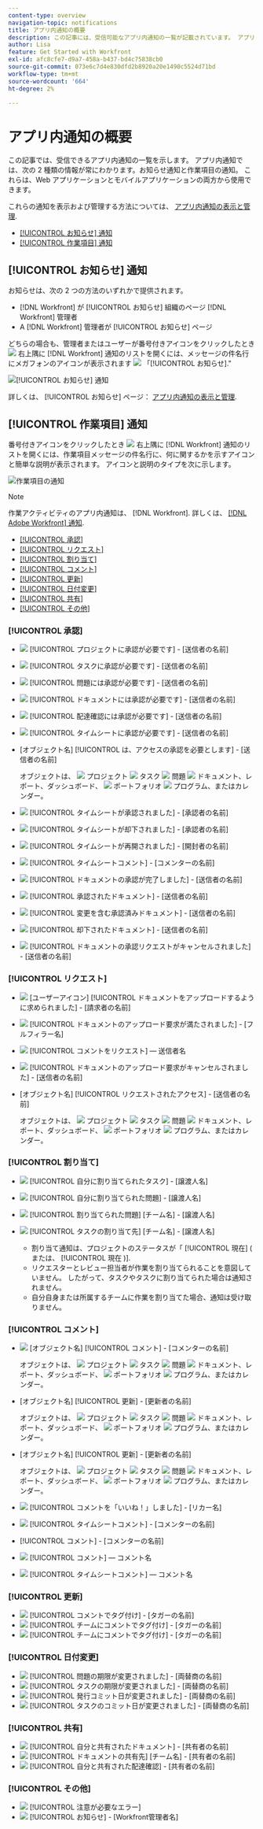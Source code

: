 ```yaml
---
content-type: overview
navigation-topic: notifications
title: アプリ内通知の概要
description: この記事には、受信可能なアプリ内通知の一覧が記載されています。 アプリ内通知では、次の 2 種類の情報が常にわかります。お知らせ通知と作業項目の通知。 Web アプリケーションとモバイルアプリケーションの両方から利用できます。'
author: Lisa
feature: Get Started with Workfront
exl-id: afc8cfe7-d9a7-458a-b437-bd4c75838cb0
source-git-commit: 073e6c7d4e830dfd2b8920a20e1490c5524d71bd
workflow-type: tm+mt
source-wordcount: '664'
ht-degree: 2%

---
```


# アプリ内通知の概要

この記事では、受信できるアプリ内通知の一覧を示します。 アプリ内通知では、次の 2 種類の情報が常にわかります。お知らせ通知と作業項目の通知。 これらは、Web アプリケーションとモバイルアプリケーションの両方から使用できます。

これらの通知を表示および管理する方法については、 [アプリ内通知の表示と管理](../../workfront-basics/using-notifications/view-and-manage-in-app-notifications.md).

* [[!UICONTROL お知らせ] 通知](#announcement-notifications)
* [[!UICONTROL 作業項目] 通知](#work-item-notifications)

## [!UICONTROL お知らせ] 通知

お知らせは、次の 2 つの方法のいずれかで提供されます。

* [!DNL Workfront] が [!UICONTROL お知らせ] 組織のページ [!DNL Workfront] 管理者
* A [!DNL Workfront] 管理者が [!UICONTROL お知らせ] ページ

どちらの場合も、管理者またはユーザーが番号付きアイコンをクリックしたとき ![](assets/notifications-icon-jewel.jpg) 右上隅に [!DNL Workfront] 通知のリストを開くには、メッセージの件名行にメガフォンのアイコンが表示されます ![](assets/announcement.png) 「[!UICONTROL お知らせ].&quot;

![[!UICONTROL お知らせ] 通知](assets/notification-list-announcement-350x271.png)

詳しくは、 [!UICONTROL お知らせ] ページ： [アプリ内通知の表示と管理](../../workfront-basics/using-notifications/view-and-manage-in-app-notifications.md).

## [!UICONTROL 作業項目] 通知

番号付きアイコンをクリックしたとき ![](assets/notifications-icon-jewel.jpg) 右上隅に [!DNL Workfront] 通知のリストを開くには、作業項目メッセージの件名行に、何に関するかを示すアイコンと簡単な説明が表示されます。 アイコンと説明のタイプを次に示します。

![作業項目の通知](assets/notification-list-work-items-350x247.png)

>[!NOTE]
>
>作業アクティビティのアプリ内通知は、 [!DNL Workfront]. 詳しくは、 [[!DNL Adobe Workfront] 通知](../../workfront-basics/using-notifications/wf-notifications.md).

* [[!UICONTROL 承認]](#approvals)
* [[!UICONTROL リクエスト]](#requests)
* [[!UICONTROL 割り当て]](#assignments)
* [[!UICONTROL コメント]](#comments)
* [[!UICONTROL 更新]](#updates)
* [[!UICONTROL 日付変更]](#date-changes)
* [[!UICONTROL 共有]](#share)
* [[!UICONTROL その他]](#other)

### [!UICONTROL 承認]

* ![](assets/prjneedsapprvl.png) [!UICONTROL プロジェクトに承認が必要です] - [送信者の名前]
* ![](assets/icon-taskassngdtoyou.png) [!UICONTROL タスクに承認が必要です] - [送信者の名前]
* ![](assets/issue.png) [!UICONTROL 問題には承認が必要です] - [送信者の名前]
* ![](assets/document.png) [!UICONTROL ドキュメントには承認が必要です] - [送信者の名前]
* ![](assets/proof.png) [!UICONTROL 配達確認には承認が必要です] - [送信者の名前]
* ![](assets/timesheet.png) [!UICONTROL タイムシートに承認が必要です] - [送信者の名前]

   <!--
  <li data-mc-conditions="QuicksilverOrClassic.Draft mode,QuicksilverOrClassic.Quicksilver"> <img src="assets/portfolio.png"> You need to approve a portfolio</li>
  -->

* [オブジェクト名] [!UICONTROL は、アクセスの承認を必要とします] - [送信者の名前]

   オブジェクトは、 ![](assets/prjneedsapprvl.png)  プロジェクト ![](assets/icon-taskassngdtoyou.png) タスク ![](assets/issue.png) 問題 ![](assets/document.png)  ドキュメント、レポート、ダッシュボード、 ![](assets/portfolio.png) ポートフォリオ ![](assets/program.png) プログラム、またはカレンダー。

* ![](assets/timesheet.png) [!UICONTROL タイムシートが承認されました] - [承認者の名前]
* ![](assets/timesheet.png) [!UICONTROL タイムシートが却下されました] - [承認者の名前]
* ![](assets/timesheet.png) [!UICONTROL タイムシートが再開されました] - [開封者の名前]
* ![](assets/timesheet.png) [!UICONTROL タイムシートコメント] - [コメンターの名前]
* ![](assets/document.png) [!UICONTROL ドキュメントの承認が完了しました] - [送信者の名前]
* ![](assets/document.png) [!UICONTROL 承認されたドキュメント] - [送信者の名前]
* ![](assets/document.png) [!UICONTROL 変更を含む承認済みドキュメント] - [送信者の名前]
* ![](assets/document.png) [!UICONTROL 却下されたドキュメント] - [送信者の名前]
* ![](assets/document.png) [!UICONTROL ドキュメントの承認リクエストがキャンセルされました] - [送信者の名前]

### [!UICONTROL リクエスト]

* ![](assets/document.png) [ユーザーアイコン] [!UICONTROL ドキュメントをアップロードするように求められました] - [請求者の名前]
* ![](assets/document.png) [!UICONTROL ドキュメントのアップロード要求が満たされました] - [フルフィラー名]
* ![](assets/user.png) [!UICONTROL コメントをリクエスト]  — 送信者名
* ![](assets/document.png) [!UICONTROL ドキュメントのアップロード要求がキャンセルされました] - [送信者の名前]
* [オブジェクト名] [!UICONTROL リクエストされたアクセス] - [送信者の名前]

   オブジェクトは、 ![](assets/prjneedsapprvl.png)  プロジェクト ![](assets/icon-taskassngdtoyou.png) タスク ![](assets/issue.png) 問題 ![](assets/document.png)  ドキュメント、レポート、ダッシュボード、 ![](assets/portfolio.png) ポートフォリオ ![](assets/program.png) プログラム、またはカレンダー。

### [!UICONTROL 割り当て]

* ![](assets/icon-taskassngdtoyou.png) [!UICONTROL 自分に割り当てられたタスク] - [譲渡人名]
* ![](assets/issue.png) [!UICONTROL 自分に割り当てられた問題] - [譲渡人名]
* ![](assets/issue.png) [!UICONTROL 割り当てられた問題] [チーム名] - [譲渡人名]
* ![](assets/icon-taskassngdtoyou.png) [!UICONTROL タスクの割り当て先] [チーム名] - [譲渡人名]

   * 割り当て通知は、プロジェクトのステータスが「 [!UICONTROL 現在] ( または、 [!UICONTROL 現在 )].
   * リクエスターとレビュー担当者が作業を割り当てられることを意図していません。 したがって、タスクやタスクに割り当てられた場合は通知されません。
   * 自分自身または所属するチームに作業を割り当てた場合、通知は受け取りません。

### [!UICONTROL コメント]

* ![](assets/user.png) [オブジェクト名] [!UICONTROL コメント] - [コメンターの名前]

   オブジェクトは、 ![](assets/prjneedsapprvl.png)  プロジェクト ![](assets/icon-taskassngdtoyou.png) タスク ![](assets/issue.png) 問題 ![](assets/document.png)  ドキュメント、レポート、ダッシュボード、 ![](assets/portfolio.png) ポートフォリオ ![](assets/program.png) プログラム、またはカレンダー。

* [オブジェクト名] [!UICONTROL 更新] - [更新者の名前]

   オブジェクトは、 ![](assets/prjneedsapprvl.png)  プロジェクト ![](assets/icon-taskassngdtoyou.png) タスク ![](assets/issue.png) 問題 ![](assets/document.png)  ドキュメント、レポート、ダッシュボード、 ![](assets/portfolio.png) ポートフォリオ ![](assets/program.png) プログラム、またはカレンダー。

* [オブジェクト名] [!UICONTROL 更新] - [更新者の名前]

   オブジェクトは、 ![](assets/prjneedsapprvl.png)  プロジェクト ![](assets/icon-taskassngdtoyou.png) タスク ![](assets/issue.png) 問題 ![](assets/document.png)  ドキュメント、レポート、ダッシュボード、 ![](assets/portfolio.png) ポートフォリオ ![](assets/program.png) プログラム、またはカレンダー。

* ![](assets/user.png) [!UICONTROL コメントを「いいね！」しました] - [リカー名]
* ![](assets/timesheet.png) [!UICONTROL タイムシートコメント] - [コメンターの名前]
* [!UICONTROL コメント] - [コメンターの名前]
* ![](assets/user.png) [!UICONTROL コメント]  — コメント名
* ![](assets/timesheet.png) [!UICONTROL タイムシートコメント]  — コメント名

### [!UICONTROL 更新]

* ![](assets/user.png) [!UICONTROL コメントでタグ付け] - [タガーの名前]
* ![](assets/user.png) [!UICONTROL チームにコメントでタグ付け] - [タガーの名前]
* ![](assets/user.png) [!UICONTROL チームにコメントでタグ付け] - [タガーの名前]

### [!UICONTROL 日付変更]

* ![](assets/issue.png) [!UICONTROL 問題の期限が変更されました] - [両替商の名前]
* ![](assets/icon-taskassngdtoyou.png) [!UICONTROL タスクの期限が変更されました] - [両替商の名前]
* ![](assets/issue.png) [!UICONTROL 発行コミット日が変更されました] - [両替商の名前]
* ![](assets/icon-taskassngdtoyou.png) [!UICONTROL タスクのコミット日が変更されました] - [両替商の名前]

### [!UICONTROL 共有]

* ![](assets/document.png) [!UICONTROL 自分と共有されたドキュメント] - [共有者の名前]
* ![](assets/document.png) [!UICONTROL ドキュメントの共有先] [チーム名] - [共有者の名前]
* ![](assets/proof.png) [!UICONTROL 自分と共有された配達確認] - [共有者の名前]

### [!UICONTROL その他]

* ![](assets/error.png) [!UICONTROL 注意が必要なエラー]
* ![](assets/announcement.png) [!UICONTROL お知らせ] - [Workfront管理者名]
